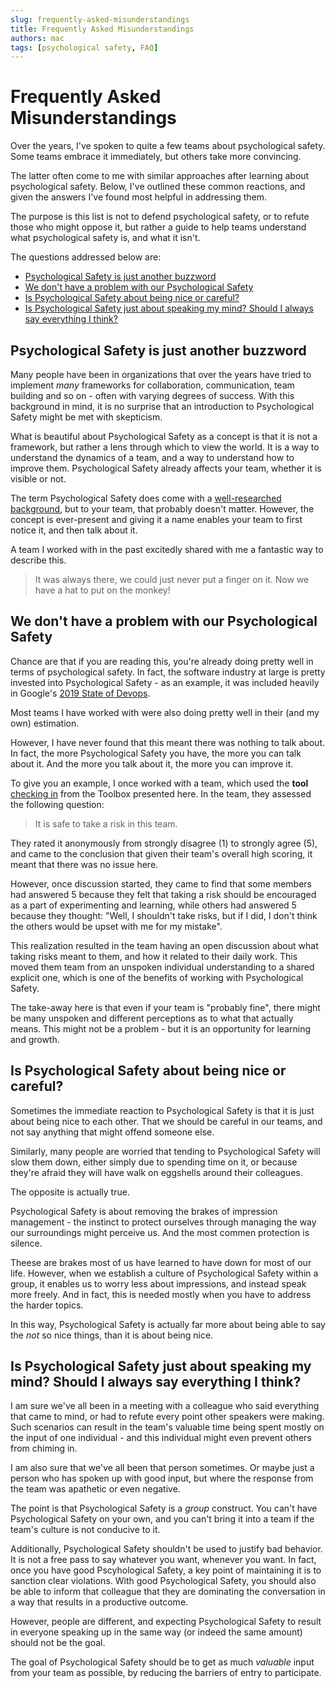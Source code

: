 ```yaml
---
slug: frequently-asked-misunderstandings
title: Frequently Asked Misunderstandings
authors: mac
tags: [psychological safety, FAQ]
---
```


# Frequently Asked Misunderstandings

Over the years, I've spoken to quite a few teams about psychological safety. Some teams embrace it immediately, but others take more convincing.

The latter often come to me with similar approaches after learning about psychological safety.
Below, I've outlined these common reactions, and given the answers I've found most helpful in addressing them.

The purpose is this list is not to defend psychological safety, or to refute those who might oppose it, but rather a guide to help teams understand what psychological safety is, and what it isn't.

The questions addressed below are:

- [Psychological Safety is just another buzzword](#psychological-safety-is-just-another-buzzword)
- [We don't have a problem with our Psychological Safety](#we-dont-have-a-problem-with-our-psychological-safety)
- [Is Psychological Safety about being nice or careful?](#is-psychological-safety-about-being-nice-or-careful)
- [Is Psychological Safety just about speaking my mind? Should I always say everything I think?](#is-psychological-safety-just-about-speaking-my-mind-should-i-always-say-everything-i-think)

## Psychological Safety is just another buzzword

Many people have been in organizations that over the years have tried to implement _many_ frameworks for collaboration, communication, team building and so on - often with varying degrees of success. With this background in mind, it is no surprise that an introduction to Psychological Safety might be met with skepticism.

What is beautiful about Psychological Safety as a concept is that it is not a framework, but rather a lens through which to view the world. It is a way to understand the dynamics of a team, and a way to understand how to improve them. Psychological Safety already affects your team, whether it is visible or not.

The term Psychological Safety does come with a [well-researched background](https://scholar.google.com/scholar?hl=da&as_sdt=0%2C5&q=amy+edmondson+psychological+safety&btnG=&oq=Amy+Edmondson+), but to your team, that probably doesn't matter. However, the concept is ever-present and giving it a name enables your team to first notice it, and then talk about it.

A team I worked with in the past excitedly shared with me a fantastic way to describe this.

> It was always there, we could just never put a finger on it. Now we have a hat to put on the monkey!

## We don't have a problem with our Psychological Safety

Chance are that if you are reading this, you're already doing pretty well in terms of psychological safety. In fact, the software industry at large is pretty invested into Psychological Safety - as an example, it was included heavily in Google's [2019 State of Devops](https://services.google.com/fh/files/misc/state-of-devops-2019.pdf).

Most teams I have worked with were also doing pretty well in their (and my own) estimation.

However, I have never found that this meant there was nothing to talk about. In fact, the more Psychological Safety you have, the more you can talk about it. And the more you talk about it, the more you can improve it.

To give you an example, I once worked with a team, which used the **tool** [checking in](docs/tools/checking-in) from the Toolbox presented here. In the team, they assessed the following question:

> It is safe to take a risk in this team.

They rated it anonymously from strongly disagree (1) to strongly agree (5), and came to the conclusion that given their team's overall high scoring, it meant that there was no issue here.

However, once discussion started, they came to find that some members had answered 5 because they felt that taking a risk should be encouraged as a part of experimenting and learning, while others had answered 5 because they thought: "Well, I shouldn't take risks, but if I did, I don't think the others would be upset with me for my mistake".

This realization resulted in the team having an open discussion about what taking risks meant to them, and how it related to their daily work. This moved them team from an unspoken individual understanding to a shared explicit one, which is one of the benefits of working with Psychological Safety.

The take-away here is that even if your team is "probably fine", there might be many unspoken and different perceptions as to what that actually means. This might not be a problem - but it is an opportunity for learning and growth.

## Is Psychological Safety about being nice or careful?

Sometimes the immediate reaction to Psychological Safety is that it is just about being nice to each other. That we should be careful in our teams, and not say anything that might offend someone else.

Similarly, many people are worried that tending to Psychological Safety will slow them down, either simply due to spending time on it, or because they're afraid they will have walk on eggshells around their colleagues.

The opposite is actually true.

Psychological Safety is about removing the brakes of impression management - the instinct to protect ourselves through managing the way our surroundings might perceive us. And the most commen protection is silence.

Theese are brakes most of us have learned to have down for most of our life. However, when we establish a culture of Psychological Safety within a group, it enables us to worry less about impressions, and instead speak more freely. And in fact, this is needed mostly when you have to address the harder topics.

In this way, Psychological Safety is actually far more about being able to say the _not_ so nice things, than it is about being nice.

## Is Psychological Safety just about speaking my mind? Should I always say everything I think?

I am sure we've all been in a meeting with a colleague who said everything that came to mind, or had to refute every point other speakers were making. Such scenarios can result in the team's valuable time being spent mostly on the input of one individual - and this individual might even prevent others from chiming in.

I am also sure that we've all been that person sometimes. Or maybe just a person who has spoken up with good input, but where the response from the team was apathetic or even negative.

The point is that Psychological Safety is a _group_ construct. You can't have Psychological Safety on your own, and you can't bring it into a team if the team's culture is not conducive to it.

Additionally, Psychological Safety shouldn't be used to justify bad behavior. It is not a free pass to say whatever you want, whenever you want. In fact, once you have good Pscyhological Safety, a key point of maintaining it is to sanction clear violations. With good Psychological Safety, you should also be able to inform that colleague that they are dominating the conversation in a way that results in a productive outcome.

However, people are different, and expecting Psychological Safety to result in everyone speaking up in the same way (or indeed the same amount) should not be the goal.

The goal of Psychological Safety should be to get as much _valuable_ input from your team as possible, by reducing the barriers of entry to participate.
